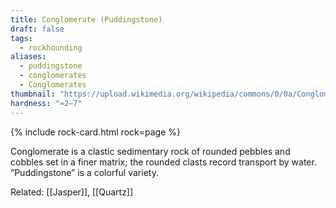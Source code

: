 ```yaml
---
title: Conglomerate (Puddingstone)
draft: false
tags:
  - rockhounding
aliases:
  - puddingstone
  - conglomerates
  - Conglomerates
thumbnail: "https://upload.wikimedia.org/wikipedia/commons/0/0a/Conglomerate_rock_called_puddingstone._-_geograph.org.uk_-_480555.jpg"
hardness: "≈2–7"
---
```

{% include rock-card.html rock=page %}

Conglomerate is a clastic sedimentary rock of rounded pebbles and cobbles set in a finer matrix; the rounded clasts record transport by water. “Puddingstone” is a colorful variety.

Related: [[Jasper]], [[Quartz]]
